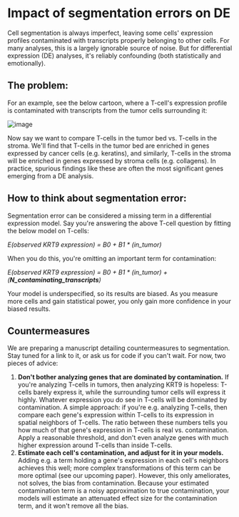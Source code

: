# Impact of segmentation errors on DE

Cell segmentation is always imperfect, leaving some cells' expression profiles contaminated with transcripts properly belonging to other cells. 
For many analyses, this is a largely ignorable source of noise. But for differential expression (DE) analyses, it's reliably confounding (both statistically and emotionally).

## The problem:

For an example, see the below cartoon, where a T-cell's expression profile is contaminated with transcripts from the tumor cells surrounding it:

![image](https://github.com/Nanostring-Biostats/CosMx-Analysis-Scratch-Space/assets/4357938/c7d4e91f-a225-4ed8-a935-f77c0d817670)

Now say we want to compare T-cells in the tumor bed vs. T-cells in the stroma. We'll find that T-cells in the tumor bed are enriched in
genes expressed by cancer cells (e.g. keratins), and similarly, T-cells in the stroma will be enriched in genes expressed by stroma cells 
(e.g. collagens). In practice, spurious findings like these are often the most significant genes emerging from a DE analysis. 

## How to think about segmentation error:

Segmentation error can be considered a missing term in a differential expression model. 
Say you're answering the above T-cell question by fitting the below model on T-cells:

*E(observed KRT9 expression) = B0 + B1 * (in_tumor)* 

When you do this, you're omitting an important term for contamination:

*E(observed KRT9 expression) = B0 + B1 * (in_tumor) + (**N_contaminating_transcripts**)*  

Your model is underspecified, so its results are biased. As you measure more cells and gain statistical power, you only gain more confidence in your biased results. 

## Countermeasures

We are preparing a manuscript detailing countermeasures to segmentation. Stay tuned for a link to it, or ask us for code if you can't wait. 
For now, two pieces of advice:

1. **Don't bother analyzing genes that are dominated by contamination.** If you're analyzing T-cells in tumors, then analyzing KRT9 is hopeless: T-cells barely express it, while the surrounding tumor cells will express it highly. Whatever expression you do see in T-cells will be dominated by contamination. A simple approach: if you're e.g. analyzing T-cells, then compare each gene's expression within T-cells to its expression in spatial neighbors of T-cells. The ratio between these numbers tells you how much of that gene's expression in T-cells is real vs. contamination. Apply a reasonable threshold, and don't even analyze genes with much higher expression around T-cells than inside T-cells.
2. **Estimate each cell's contamination, and adjust for it in your models.** Adding e.g. a term holding a gene's expression in each cell's neighbors achieves this well; more complex transformations of this term can be more optimal (see our upcoming paper). However, this only ameliorates, not solves, the bias from contamination. Because your estimated contamination term is a noisy approximation to true contamination, your models will estimate an attenuated effect size for the contamination term, and it won't remove all the bias. 
